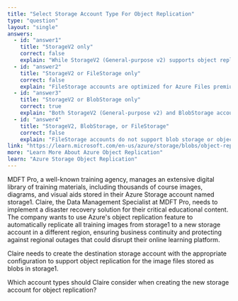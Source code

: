 ```yaml
---
title: "Select Storage Account Type For Object Replication"
type: "question"
layout: "single"
answers:
  - id: "answer1"
    title: "StorageV2 only"
    correct: false
    explain: "While StorageV2 (General-purpose v2) supports object replication, BlobStorage accounts also support this feature. Limiting to only StorageV2 excludes a valid option for blob-specific scenarios."
  - id: "answer2"
    title: "StorageV2 or FileStorage only"
    correct: false
    explain: "FileStorage accounts are optimized for Azure Files premium file shares and do not support blob storage or object replication features. This combination is incorrect for replicating images stored as blobs."
  - id: "answer3"
    title: "StorageV2 or BlobStorage only"
    correct: true
    explain: "Both StorageV2 (General-purpose v2) and BlobStorage account types support object replication for blob data. These are the only account types that can serve as destination accounts for object replication of images stored as blobs."
  - id: "answer4"
    title: "StorageV2, BlobStorage, or FileStorage"
    correct: false
    explain: "FileStorage accounts do not support blob storage or object replication. They are designed specifically for Azure Files premium scenarios, making this option incorrect."
link: "https://learn.microsoft.com/en-us/azure/storage/blobs/object-replication-overview"
more: "Learn More About Azure Object Replication"
learn: "Azure Storage Object Replication"
---
```


MDFT Pro, a well-known training agency, manages an extensive digital library of training materials, including thousands of course images, diagrams, and visual aids stored in their Azure Storage account named storage1. Claire, the Data Management Specialist at MDFT Pro, needs to implement a disaster recovery solution for their critical educational content. The company wants to use Azure's object replication feature to automatically replicate all training images from storage1 to a new storage account in a different region, ensuring business continuity and protecting against regional outages that could disrupt their online learning platform.

Claire needs to create the destination storage account with the appropriate configuration to support object replication for the image files stored as blobs in storage1.

Which account types should Claire consider when creating the new storage account for object replication?

